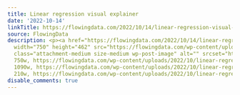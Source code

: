 ```yaml
---
title: Linear regression visual explainer
date: '2022-10-14'
linkTitle: https://flowingdata.com/2022/10/14/linear-regression-visual-explainer/
source: FlowingData
description: <p><a href="https://flowingdata.com/2022/10/14/linear-regression-visual-explainer/"><img
  width="750" height="462" src="https://flowingdata.com/wp-content/uploads/2022/10/linear-regression-750x462.png"
  class="attachment-medium size-medium wp-post-image" alt="" srcset="https://flowingdata.com/wp-content/uploads/2022/10/linear-regression-750x462.png
  750w, https://flowingdata.com/wp-content/uploads/2022/10/linear-regression-1090x671.png
  1090w, https://flowingdata.com/wp-content/uploads/2022/10/linear-regression-210x129.png
  210w, https://flowingdata.com/wp-content/uploads/2022/10/linear-regression- ...
disable_comments: true
---
```

<p><a href="https://flowingdata.com/2022/10/14/linear-regression-visual-explainer/"><img width="750" height="462" src="https://flowingdata.com/wp-content/uploads/2022/10/linear-regression-750x462.png" class="attachment-medium size-medium wp-post-image" alt="" srcset="https://flowingdata.com/wp-content/uploads/2022/10/linear-regression-750x462.png 750w, https://flowingdata.com/wp-content/uploads/2022/10/linear-regression-1090x671.png 1090w, https://flowingdata.com/wp-content/uploads/2022/10/linear-regression-210x129.png 210w, https://flowingdata.com/wp-content/uploads/2022/10/linear-regression- ...